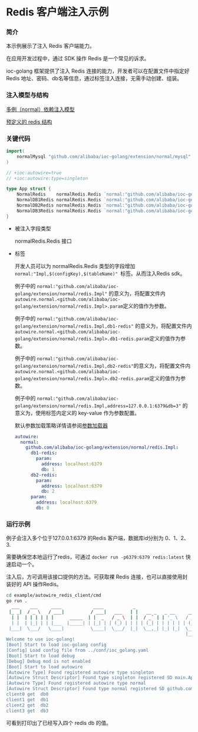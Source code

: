 # Redis 客户端注入示例

### 简介

本示例展示了注入 Redis 客户端能力。

在应用开发过程中，通过 SDK 操作 Redis 是一个常见的诉求。

ioc-golang 框架提供了注入 Redis 连接的能力，开发者可以在配置文件中指定好 Redis 地址、密码、db名等信息，通过标签注入连接，无需手动创建、组装。

### 注入模型与结构

[多例（normal）依赖注入模型](https://github.com/alibaba/IOC-golang/tree/master/extension/normal)

[预定义的 redis 结构](https://github.com/alibaba/IOC-golang/tree/master/extension/normal/redis)

### 关键代码

```go
import(
	normalMysql "github.com/alibaba/ioc-golang/extension/normal/mysql"
)

// +ioc:autowire=true
// +ioc:autowire:type=singleton

type App struct {
	NormalRedis    normalRedis.Redis `normal:"github.com/alibaba/ioc-golang/extension/normal/redis.Impl"`
	NormalDB1Redis normalRedis.Redis `normal:"github.com/alibaba/ioc-golang/extension/normal/redis.Impl,db1-redis"`
	NormalDB2Redis normalRedis.Redis `normal:"github.com/alibaba/ioc-golang/extension/normal/redis.Impl,db2-redis"`
	NormalDB3Redis normalRedis.Redis `normal:"github.com/alibaba/ioc-golang/extension/normal/redis.Impl,address=127.0.0.1:6379&db=3"`
}
```

- 被注入字段类型

  normalRedis.Redis 接口

- 标签

  开发人员可以为 normalRedis.Redis 类型的字段增加 `normal:"Impl,$(configKey),$(tableName)" `标签。从而注入Redis  sdk。

  例子中的 `normal:"github.com/alibaba/ioc-golang/extension/normal/redis.Impl"` 的意义为，将配置文件内 `autowire.normal.<github.com/alibaba/ioc-golang/extension/normal/redis.Impl>.param`定义的值作为参数。

  例子中的 `normal:"github.com/alibaba/ioc-golang/extension/normal/redis.Impl,db1-redis"` 的意义为，将配置文件内 `autowire.normal.<github.com/alibaba/ioc-golang/extension/normal/redis.Impl>.db1-redis.param`定义的值作为参数。
  
  例子中的 `normal:"github.com/alibaba/ioc-golang/extension/normal/redis.Impl,db2-redis"`的意义为，将配置文件内 `autowire.normal.<github.com/alibaba/ioc-golang/extension/normal/redis.Impl>.db2-redis.param`定义的值作为参数。
  
  例子中的 `normal:"github.com/alibaba/ioc-golang/extension/normal/redis.Impl,address=127.0.0.1:6379&db=3"` 的意义为，使用标签内定义的 key-value 作为参数配置。
  
  默认参数加载策略详情请参阅[参数加载器](/docs/concept/param_loader/)
  
  ```yaml
  autowire:
    normal:
      github.com/alibaba/ioc-golang/extension/normal/redis.Impl:
        db1-redis:
          param:
            address: localhost:6379
            db: 1
        db2-redis:
          param:
            address: localhost:6379
            db: 2
        param:
          address: localhost:6379
          db: 0
  ```
  

### 运行示例

例子会注入多个位于127.0.0.1:6379 的Redis 客户端，数据库id分别为 0、1、2、3. 

需要确保您本地运行了redis，可通过 `docker run -p6379:6379 redis:latest` 快速启动一个。

注入后，方可调用该接口提供的方法。可获取裸 Redis 连接，也可以直接使用封装好的 API 操作Redis。

```bash
cd example/autowire_redis_client/cmd
go run .
  ___    ___     ____            ____           _                         
 |_ _|  / _ \   / ___|          / ___|   ___   | |   __ _   _ __     __ _ 
  | |  | | | | | |      _____  | |  _   / _ \  | |  / _` | | '_ \   / _` |
  | |  | |_| | | |___  |_____| | |_| | | (_) | | | | (_| | | | | | | (_| |
 |___|  \___/   \____|          \____|  \___/  |_|  \__,_| |_| |_|  \__, |
                                                                    |___/ 
Welcome to use ioc-golang!
[Boot] Start to load ioc-golang config
[Config] Load config file from ../conf/ioc_golang.yaml
[Boot] Start to load debug
[Debug] Debug mod is not enabled
[Boot] Start to load autowire
[Autowire Type] Found registered autowire type singleton
[Autowire Struct Descriptor] Found type singleton registered SD main.App
[Autowire Type] Found registered autowire type normal
[Autowire Struct Descriptor] Found type normal registered SD github.com/alibaba/ioc-golang/extension/normal/redis.Impl
client0 get  db0
client1 get  db1
client2 get  db2
client3 get  db3
```

可看到打印出了已经写入四个 redis db 的值。






